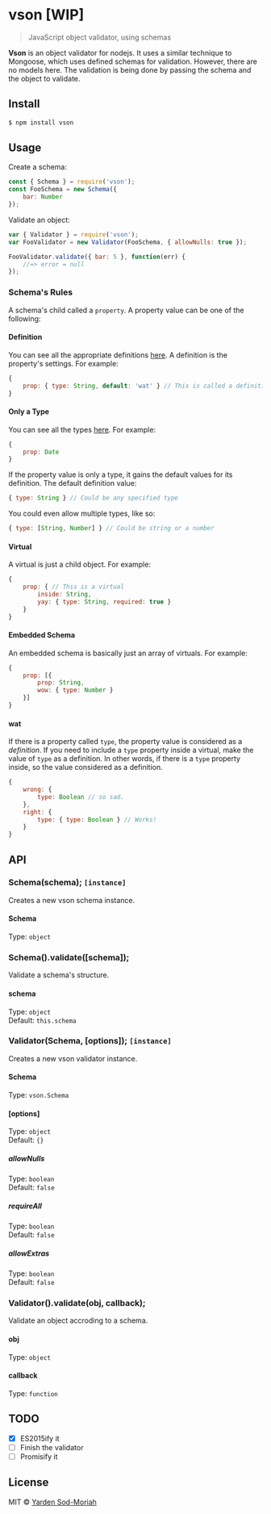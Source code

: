 # vson [WIP]
> JavaScript object validator, using schemas

**Vson** is an object validator for nodejs. It uses
a similar technique to Mongoose, which uses defined schemas for validation. However,
there are no models here. The validation is being done by passing the schema
and the object to validate.

## Install

```bash
$ npm install vson
```

## Usage
Create a schema:
```javascript
const { Schema } = require('vson');
const FooSchema = new Schema({
    bar: Number
});
```

Validate an object:
```javascript
var { Validator } = require('vson');
var FooValidator = new Validator(FooSchema, { allowNulls: true });

FooValidator.validate({ bar: 5 }, function(err) {
    //=> error = null
});
```

### Schema's Rules
A schema's child called a `property`. A property value can be one of the following:

#### Definition
You can see all the appropriate definitions [here](http://github.com/yardnsm/vson/blob/master/lib/defaults.js).
A definition is the property's settings. For example:
```javascript
{
    prop: { type: String, default: 'wat' } // This is called a definition
}
```

#### Only a Type
You can see all the types [here](http://github.com/yardnsm/vson/blob/master/lib/defaults.js).
For example:
```javascript
{
    prop: Date
}
```

If the property value is only a type, it gains the default values for
its definition. The default definition value:
```javascript
{ type: String } // Could be any specified type
```

You could even allow multiple types, like so:
```javascript
{ type: [String, Number] } // Could be string or a number
```

#### Virtual
A virtual is just a child object. For example:
```javascript
{
    prop: { // This is a virtual
        inside: String,
        yay: { type: String, required: true }
    }
}
```

#### Embedded Schema
An embedded schema is basically just an array of virtuals. For example:
```javascript
{
    prop: [{
        prop: String,
        wow: { type: Number }
    }]
}
```

#### wat
If there is a property called `type`, the property value is considered
as a *definition*. If you need to include a `type` property
inside a virtual, make the value of `type` as a definition. In other words, if there
is a `type` property inside, so the value considered as a definition.
```javascript
{
    wrong: {
        type: Boolean // so sad.
    },
    right: {
        type: { type: Boolean } // Works!
    }
}
```

## API

### Schema(schema); `[instance]`
Creates a new vson schema instance.

#### Schema
Type: `object`


### Schema().validate([schema]);
Validate a schema's structure.

#### schema
Type: `object`<br>
Default: `this.schema`


### Validator(Schema, [options]); `[instance]`
Creates a new vson validator instance.

#### Schema
Type: `vson.Schema`

#### [options]
Type: `object`<br>
Default: `{}`

##### allowNulls
Type: `boolean`<br>
Default: `false`

##### requireAll
Type: `boolean`<br>
Default: `false`

##### allowExtras
Type: `boolean`<br>
Default: `false`

### Validator().validate(obj, callback);
Validate an object accroding to a schema.

#### obj
Type: `object`

#### callback
Type: `function`

## TODO
- [x] ES2015ify it
- [ ] Finish the validator
- [ ] Promisify it

## License
MIT © [Yarden Sod-Moriah](http://yardnsm.net/)
